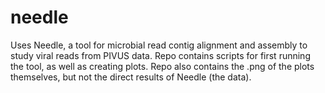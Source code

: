 # needle
Uses Needle, a tool for microbial read contig alignment and assembly to study viral reads from PIVUS data.
Repo contains scripts for first running the tool, as well as creating plots. Repo also contains the .png of the plots themselves, but not the direct results of Needle (the data).
